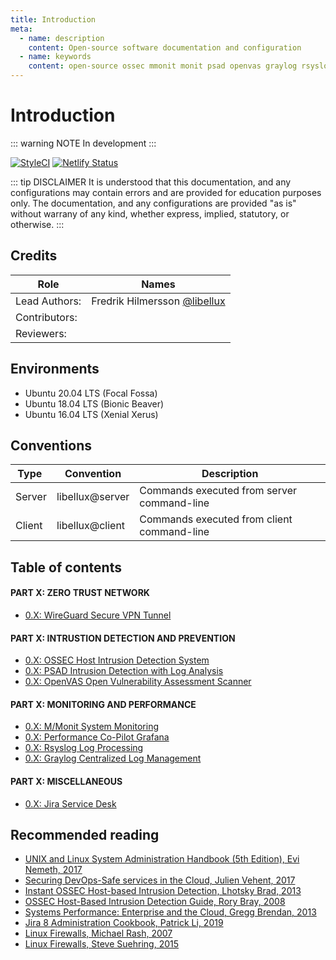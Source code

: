 ```yaml
---
title: Introduction
meta:
  - name: description
    content: Open-source software documentation and configuration
  - name: keywords
    content: open-source ossec mmonit monit psad openvas graylog rsyslog jira
---
```


# Introduction

<TagLinks />

::: warning NOTE
In development
:::

[![StyleCI](https://github.styleci.io/repos/245666033/shield)](https://github.styleci.io/repos/245666033/shield)
[![Netlify Status](https://api.netlify.com/api/v1/badges/c55fd474-8155-440c-971b-a9ccbaf2133c/deploy-status)](https://app.netlify.com/sites/nervous-jennings-d80639/deploys)

::: tip DISCLAIMER
It is understood that this documentation, and any configurations may contain errors and are provided for education purposes only. The documentation, and any configurations are provided "as is" without warrany of any kind, whether express, implied, statutory, or otherwise.
:::

## Credits

| Role | Names |
|------|-------|
| Lead Authors: | Fredrik Hilmersson [@libellux](https://github.com/libellux) |
| Contributors: | |
| Reviewers: | |

## Environments

* Ubuntu 20.04 LTS (Focal Fossa)
* Ubuntu 18.04 LTS (Bionic Beaver)
* Ubuntu 16.04 LTS (Xenial Xerus)

## Conventions

| Type | Convention | Description |
|--------|----------|-------------|
| Server | libellux@server | Commands executed from server command-line |
| Client | libellux@client | Commands executed from client command-line |

## Table of contents

#### PART X: ZERO TRUST NETWORK

* [0.X: WireGuard Secure VPN Tunnel](./wireguard/README.md)

#### PART X: INTRUSTION DETECTION AND PREVENTION

* [0.X: OSSEC Host Intrusion Detection System](./ossec/README.md)
* [0.X: PSAD Intrusion Detection with Log Analysis](./psad/README.md)
* [0.X: OpenVAS Open Vulnerability Assessment Scanner](./openvas/README.md)

#### PART X: MONITORING AND PERFORMANCE

* [0.X: M/Monit System Monitoring](./mmonit/README.md)
* [0.X: Performance Co-Pilot Grafana](./pcp/README.md)
* [0.X: Rsyslog Log Processing](./rsyslog/README.md)
* [0.X: Graylog Centralized Log Management](./graylog/README.md)

#### PART X: MISCELLANEOUS

* [0.X: Jira Service Desk](./jira/README.md)

## Recommended reading <Badge text="affiliate links" type="warning"/>

* [UNIX and Linux System Administration Handbook (5th Edition), Evi Nemeth, 2017](https://amzn.to/3gwFzH6)
* [Securing DevOps-Safe services in the Cloud, Julien Vehent, 2017](https://amzn.to/3i7At4o)
* [Instant OSSEC Host-based Intrusion Detection, Lhotsky Brad, 2013](https://amzn.to/33sOjdF)
* [OSSEC Host-Based Intrusion Detection Guide, Rory Bray, 2008](https://amzn.to/2XuL9lM)
* [Systems Performance: Enterprise and the Cloud, Gregg Brendan, 2013](https://amzn.to/33sX733)
* [Jira 8 Administration Cookbook, Patrick Li, 2019](https://amzn.to/31qmvDU)
* [Linux Firewalls, Michael Rash, 2007](https://amzn.to/3gvD0VR)
* [Linux Firewalls, Steve Suehring, 2015](https://amzn.to/3fpFp2U)
